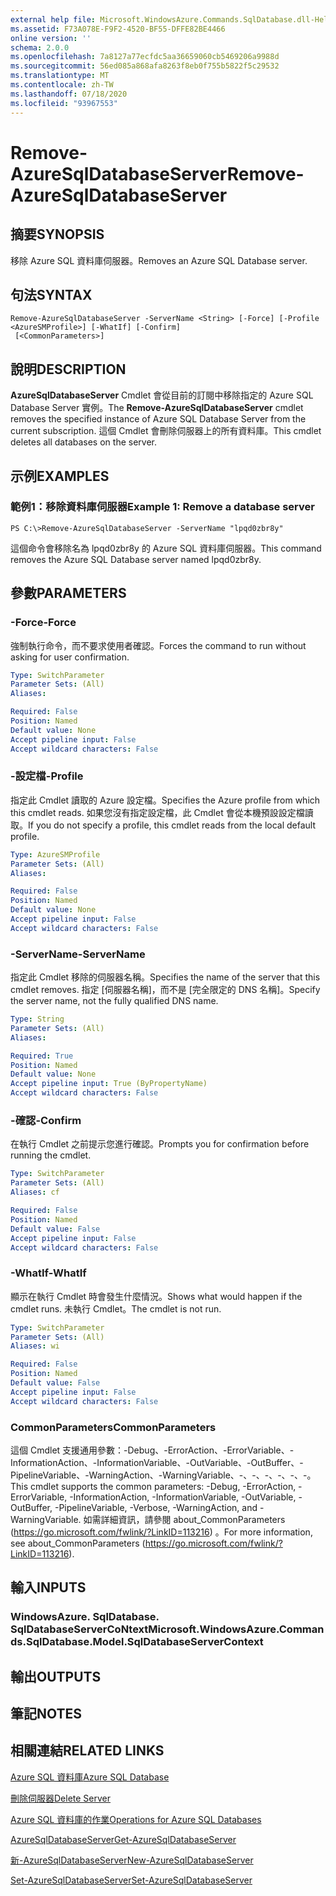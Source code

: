 ```yaml
---
external help file: Microsoft.WindowsAzure.Commands.SqlDatabase.dll-Help.xml
ms.assetid: F73A078E-F9F2-4520-BF55-DFFE82BE4466
online version: ''
schema: 2.0.0
ms.openlocfilehash: 7a8127a77ecfdc5aa36659060cb5469206a9988d
ms.sourcegitcommit: 56ed085a868afa8263f8eb0f755b5822f5c29532
ms.translationtype: MT
ms.contentlocale: zh-TW
ms.lasthandoff: 07/18/2020
ms.locfileid: "93967553"
---
```

# <span data-ttu-id="c05a6-101">Remove-AzureSqlDatabaseServer</span><span class="sxs-lookup"><span data-stu-id="c05a6-101">Remove-AzureSqlDatabaseServer</span></span>

## <span data-ttu-id="c05a6-102">摘要</span><span class="sxs-lookup"><span data-stu-id="c05a6-102">SYNOPSIS</span></span>
<span data-ttu-id="c05a6-103">移除 Azure SQL 資料庫伺服器。</span><span class="sxs-lookup"><span data-stu-id="c05a6-103">Removes an Azure SQL Database server.</span></span>

## <span data-ttu-id="c05a6-104">句法</span><span class="sxs-lookup"><span data-stu-id="c05a6-104">SYNTAX</span></span>

```
Remove-AzureSqlDatabaseServer -ServerName <String> [-Force] [-Profile <AzureSMProfile>] [-WhatIf] [-Confirm]
 [<CommonParameters>]
```

## <span data-ttu-id="c05a6-105">說明</span><span class="sxs-lookup"><span data-stu-id="c05a6-105">DESCRIPTION</span></span>
<span data-ttu-id="c05a6-106">**AzureSqlDatabaseServer** Cmdlet 會從目前的訂閱中移除指定的 Azure SQL Database Server 實例。</span><span class="sxs-lookup"><span data-stu-id="c05a6-106">The **Remove-AzureSqlDatabaseServer** cmdlet removes the specified instance of Azure SQL Database Server from the current subscription.</span></span>
<span data-ttu-id="c05a6-107">這個 Cmdlet 會刪除伺服器上的所有資料庫。</span><span class="sxs-lookup"><span data-stu-id="c05a6-107">This cmdlet deletes all databases on the server.</span></span>

## <span data-ttu-id="c05a6-108">示例</span><span class="sxs-lookup"><span data-stu-id="c05a6-108">EXAMPLES</span></span>

### <span data-ttu-id="c05a6-109">範例1：移除資料庫伺服器</span><span class="sxs-lookup"><span data-stu-id="c05a6-109">Example 1: Remove a database server</span></span>
```
PS C:\>Remove-AzureSqlDatabaseServer -ServerName "lpqd0zbr8y"
```

<span data-ttu-id="c05a6-110">這個命令會移除名為 lpqd0zbr8y 的 Azure SQL 資料庫伺服器。</span><span class="sxs-lookup"><span data-stu-id="c05a6-110">This command removes the Azure SQL Database server named lpqd0zbr8y.</span></span>

## <span data-ttu-id="c05a6-111">參數</span><span class="sxs-lookup"><span data-stu-id="c05a6-111">PARAMETERS</span></span>

### <span data-ttu-id="c05a6-112">-Force</span><span class="sxs-lookup"><span data-stu-id="c05a6-112">-Force</span></span>
<span data-ttu-id="c05a6-113">強制執行命令，而不要求使用者確認。</span><span class="sxs-lookup"><span data-stu-id="c05a6-113">Forces the command to run without asking for user confirmation.</span></span>

```yaml
Type: SwitchParameter
Parameter Sets: (All)
Aliases: 

Required: False
Position: Named
Default value: None
Accept pipeline input: False
Accept wildcard characters: False
```

### <span data-ttu-id="c05a6-114">-設定檔</span><span class="sxs-lookup"><span data-stu-id="c05a6-114">-Profile</span></span>
<span data-ttu-id="c05a6-115">指定此 Cmdlet 讀取的 Azure 設定檔。</span><span class="sxs-lookup"><span data-stu-id="c05a6-115">Specifies the Azure profile from which this cmdlet reads.</span></span>
<span data-ttu-id="c05a6-116">如果您沒有指定設定檔，此 Cmdlet 會從本機預設設定檔讀取。</span><span class="sxs-lookup"><span data-stu-id="c05a6-116">If you do not specify a profile, this cmdlet reads from the local default profile.</span></span>

```yaml
Type: AzureSMProfile
Parameter Sets: (All)
Aliases: 

Required: False
Position: Named
Default value: None
Accept pipeline input: False
Accept wildcard characters: False
```

### <span data-ttu-id="c05a6-117">-ServerName</span><span class="sxs-lookup"><span data-stu-id="c05a6-117">-ServerName</span></span>
<span data-ttu-id="c05a6-118">指定此 Cmdlet 移除的伺服器名稱。</span><span class="sxs-lookup"><span data-stu-id="c05a6-118">Specifies the name of the server that this cmdlet removes.</span></span>
<span data-ttu-id="c05a6-119">指定 [伺服器名稱]，而不是 [完全限定的 DNS 名稱]。</span><span class="sxs-lookup"><span data-stu-id="c05a6-119">Specify the server name, not the fully qualified DNS name.</span></span>

```yaml
Type: String
Parameter Sets: (All)
Aliases: 

Required: True
Position: Named
Default value: None
Accept pipeline input: True (ByPropertyName)
Accept wildcard characters: False
```

### <span data-ttu-id="c05a6-120">-確認</span><span class="sxs-lookup"><span data-stu-id="c05a6-120">-Confirm</span></span>
<span data-ttu-id="c05a6-121">在執行 Cmdlet 之前提示您進行確認。</span><span class="sxs-lookup"><span data-stu-id="c05a6-121">Prompts you for confirmation before running the cmdlet.</span></span>

```yaml
Type: SwitchParameter
Parameter Sets: (All)
Aliases: cf

Required: False
Position: Named
Default value: False
Accept pipeline input: False
Accept wildcard characters: False
```

### <span data-ttu-id="c05a6-122">-WhatIf</span><span class="sxs-lookup"><span data-stu-id="c05a6-122">-WhatIf</span></span>
<span data-ttu-id="c05a6-123">顯示在執行 Cmdlet 時會發生什麼情況。</span><span class="sxs-lookup"><span data-stu-id="c05a6-123">Shows what would happen if the cmdlet runs.</span></span>
<span data-ttu-id="c05a6-124">未執行 Cmdlet。</span><span class="sxs-lookup"><span data-stu-id="c05a6-124">The cmdlet is not run.</span></span>

```yaml
Type: SwitchParameter
Parameter Sets: (All)
Aliases: wi

Required: False
Position: Named
Default value: False
Accept pipeline input: False
Accept wildcard characters: False
```

### <span data-ttu-id="c05a6-125">CommonParameters</span><span class="sxs-lookup"><span data-stu-id="c05a6-125">CommonParameters</span></span>
<span data-ttu-id="c05a6-126">這個 Cmdlet 支援通用參數：-Debug、-ErrorAction、-ErrorVariable、-InformationAction、-InformationVariable、-OutVariable、-OutBuffer、-PipelineVariable、-WarningAction、-WarningVariable、-、-、-、-、-、-。</span><span class="sxs-lookup"><span data-stu-id="c05a6-126">This cmdlet supports the common parameters: -Debug, -ErrorAction, -ErrorVariable, -InformationAction, -InformationVariable, -OutVariable, -OutBuffer, -PipelineVariable, -Verbose, -WarningAction, and -WarningVariable.</span></span> <span data-ttu-id="c05a6-127">如需詳細資訊，請參閱 about_CommonParameters (https://go.microsoft.com/fwlink/?LinkID=113216) 。</span><span class="sxs-lookup"><span data-stu-id="c05a6-127">For more information, see about_CommonParameters (https://go.microsoft.com/fwlink/?LinkID=113216).</span></span>

## <span data-ttu-id="c05a6-128">輸入</span><span class="sxs-lookup"><span data-stu-id="c05a6-128">INPUTS</span></span>

### <span data-ttu-id="c05a6-129">WindowsAzure. SqlDatabase. SqlDatabaseServerCoNtext</span><span class="sxs-lookup"><span data-stu-id="c05a6-129">Microsoft.WindowsAzure.Commands.SqlDatabase.Model.SqlDatabaseServerContext</span></span>

## <span data-ttu-id="c05a6-130">輸出</span><span class="sxs-lookup"><span data-stu-id="c05a6-130">OUTPUTS</span></span>

## <span data-ttu-id="c05a6-131">筆記</span><span class="sxs-lookup"><span data-stu-id="c05a6-131">NOTES</span></span>

## <span data-ttu-id="c05a6-132">相關連結</span><span class="sxs-lookup"><span data-stu-id="c05a6-132">RELATED LINKS</span></span>

[<span data-ttu-id="c05a6-133">Azure SQL 資料庫</span><span class="sxs-lookup"><span data-stu-id="c05a6-133">Azure SQL Database</span></span>](https://azure.microsoft.com/en-us/services/sql-database/)

[<span data-ttu-id="c05a6-134">刪除伺服器</span><span class="sxs-lookup"><span data-stu-id="c05a6-134">Delete Server</span></span>](https://msdn.microsoft.com/en-us/library/azure/dn505695.aspx)

[<span data-ttu-id="c05a6-135">Azure SQL 資料庫的作業</span><span class="sxs-lookup"><span data-stu-id="c05a6-135">Operations for Azure SQL Databases</span></span>](https://msdn.microsoft.com/en-us/library/azure/dn505719.aspx)

[<span data-ttu-id="c05a6-136">AzureSqlDatabaseServer</span><span class="sxs-lookup"><span data-stu-id="c05a6-136">Get-AzureSqlDatabaseServer</span></span>](./Get-AzureSqlDatabaseServer.md)

[<span data-ttu-id="c05a6-137">新-AzureSqlDatabaseServer</span><span class="sxs-lookup"><span data-stu-id="c05a6-137">New-AzureSqlDatabaseServer</span></span>](./New-AzureSqlDatabaseServer.md)

[<span data-ttu-id="c05a6-138">Set-AzureSqlDatabaseServer</span><span class="sxs-lookup"><span data-stu-id="c05a6-138">Set-AzureSqlDatabaseServer</span></span>](./Set-AzureSqlDatabaseServer.md)



